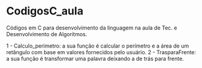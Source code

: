 # CodigosC_aula
Códigos em C para desenvolvimento da linguagem na aula de Tec. e Desenvolvimento de Algoritmos.

1 - Calculo_perimetro: a sua função é calcular o perímetro e a área de um retângulo com base em valores fornecidos pelo usuário.
2 - TrasparaFrente: a sua função é transformar uma palavra deixando a de trás para frente.
